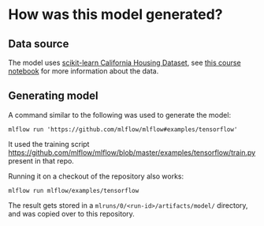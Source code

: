# How was this model generated?

## Data source

The model uses
[scikit-learn California Housing Dataset](https://scikit-learn.org/stable/datasets/real_world.html#california-housing-dataset),
see [this course notebook](https://inria.github.io/scikit-learn-mooc/python_scripts/datasets_california_housing.html)
for more information about the data.

## Generating model

A command similar to the following was used to generate the model:
```
mlflow run 'https://github.com/mlflow/mlflow#examples/tensorflow'
```
It used the training script
https://github.com/mlflow/mlflow/blob/master/examples/tensorflow/train.py
present in that repo.

Running it on a checkout of the repository also works:
```
mlflow run mlflow/examples/tensorflow
```

The result gets stored in a `mlruns/0/<run-id>/artifacts/model/` directory,
and was copied over to this repository.
